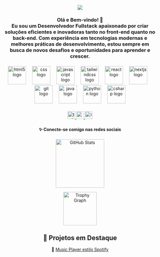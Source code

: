 <div align="center">
  <img style="100%" src="https://capsule-render.vercel.app/api?type=waving&height=150&section=header&reversal=true&text=Dev%20Lucas&fontSize=60&fontColor=89eccf&fontAlign=50&fontAlignY=50&stroke=-&descSize=20&descAlign=50&descAlignY=50&textBg=false&color=0d6759"  />
</div>

###

<h3 align="center">Olá e Bem-vindo! 👋<br>Eu sou um Desenvolvedor Fullstack apaixonado por criar soluções eficientes e inovadoras tanto no front-end quanto no back-end. Com experiência em tecnologias modernas e melhores práticas de desenvolvimento, estou sempre em busca de novos desafios e oportunidades para aprender e crescer.</h3>

###

<div align="center">
  <img src="https://cdn.jsdelivr.net/gh/devicons/devicon/icons/html5/html5-original.svg" height="60" alt="html5 logo"  />
  <img width="12" />
  <img src="https://cdn.jsdelivr.net/gh/devicons/devicon/icons/css3/css3-original.svg" height="60" alt="css logo"  />
  <img width="12" />
  <img src="https://cdn.jsdelivr.net/gh/devicons/devicon/icons/javascript/javascript-original.svg" height="60" alt="javascript logo"  />
  <img width="12" />
  <img src="https://skillicons.dev/icons?i=tailwind" height="60" alt="tailwindcss logo"  />
  <img width="12" />
  <img src="https://cdn.jsdelivr.net/gh/devicons/devicon/icons/react/react-original.svg" height="60" alt="react logo"  />
  <img width="12" />
  <img src="https://cdn.jsdelivr.net/gh/devicons/devicon/icons/nextjs/nextjs-original.svg" height="60" alt="nextjs logo"  />
  <img width="12" />
  <img src="https://cdn.jsdelivr.net/gh/devicons/devicon/icons/git/git-original.svg" height="60" alt="git logo"  />
  <img width="12" />

  <img src="https://cdn.jsdelivr.net/gh/devicons/devicon/icons/java/java-original.svg" height="60" alt="java logo"  />
  <img width="12" />
  <img src="https://cdn.jsdelivr.net/gh/devicons/devicon/icons/python/python-original.svg" height="60" alt="python logo"  />
  <img width="12" />
  <img src="https://cdn.jsdelivr.net/gh/devicons/devicon/icons/csharp/csharp-original.svg" height="60" alt="csharp logo"  />
</div>

###

<div align="center">
  <a href="https://x.com/AkroelF1" target="_blank">
    <img src="https://img.shields.io/static/v1?message=Twitter&logo=twitter&label=&color=1DA1F2&logoColor=white&labelColor=&style=for-the-badge" height="25" alt="twitter logo"  />
  </a>
  <a href="https://www.youtube.com/@AkRoel-FN" target="_blank">
    <img src="https://img.shields.io/static/v1?message=Youtube&logo=youtube&label=&color=FF0000&logoColor=white&labelColor=&style=for-the-badge" height="25" alt="youtube logo"  />
  </a>
  <a href="https://www.instagram.com/akroe_l" target="_blank">
    <img src="https://img.shields.io/static/v1?message=Instagram&logo=instagram&label=&color=E4405F&logoColor=white&labelColor=&style=for-the-badge" height="25" alt="instagram logo"  />
  </a>
</div>

###

<h4 align="center">✨ Conecte-se comigo nas redes sociais</h4>

###

<div align="center">
  <!-- Estatísticas principais -->
<p align="center">
  <img 
    src="https://github-readme-stats.vercel.app/api?username=akroelGOTY&show_icons=true&theme=tokyonight&hide_border=false&locale=pt-br" 
    height="160" 
    alt="GitHub Stats"
  />
</p>
  
  <!-- Trophies -->
  <img 
    src="https://github-profile-trophy.vercel.app/?username=akroelGOTY&theme=darkhub&no-frame=false&no-bg=false&margin-w=8" 
    height="110" 
    alt="Trophy Graph" 
  />
</div>

###

<h2 align="center">🎯 Projetos em Destaque</h2>

<div align="center">
🎵 <a href="https://catalago-musical-akroel.netlify.app">Music Player estilo Spotify</a> <br>
</div>

